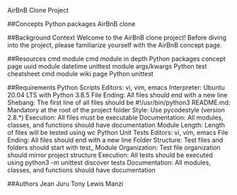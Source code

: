 AirBnB Clone Project

##Concepts
Python packages
AirBnB clone

##Background Context
Welcome to the AirBnB clone project! Before diving into the project, please familiarize yourself with the AirBnB concept page.

##Resources
cmd module
cmd module in depth
Python packages concept page
uuid module
datetime
unittest module
args/kwargs
Python test cheatsheet
cmd module wiki page
Python unittest

##Requirements
Python Scripts
Editors: vi, vim, emacs
Interpreter: Ubuntu 20.04 LTS with Python 3.8.5
File Ending: All files should end with a new line
Shebang: The first line of all files should be #!/usr/bin/python3
README.md: Mandatory at the root of the project folder
Style: Use pycodestyle (version 2.8.*)
Execution: All files must be executable
Documentation: All modules, classes, and functions should have documentation
Module Length: Length of files will be tested using wc
Python Unit Tests
Editors: vi, vim, emacs
File Ending: All files should end with a new line
Folder Structure: Test files and folders should start with test_
Module Organization: Test file organization should mirror project structure
Execution: All tests should be executed using python3 -m unittest discover tests
Documentation: All modules, classes, and functions should have documentation

##Authors
Jean Juru
Tony Lewis Manzi
